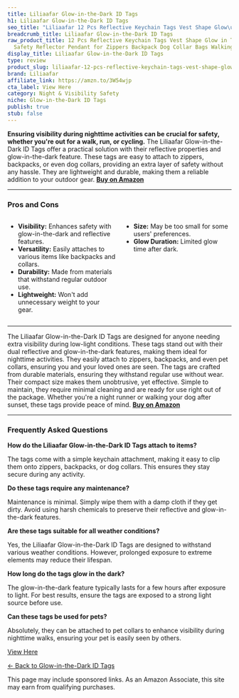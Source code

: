 ```yaml
---
title: Liliaafar Glow-in-the-Dark ID Tags
h1: Liliaafar Glow-in-the-Dark ID Tags
seo_title: "Liliaafar 12 Pcs Reflective Keychain Tags Vest Shape Glow\u2026"
breadcrumb_title: Liliaafar Glow-in-the-Dark ID Tags
raw_product_title: 12 Pcs Reflective Keychain Tags Vest Shape Glow in The Dark Keychain
  Safety Reflector Pendant for Zippers Backpack Dog Collar Bags Walking Running Cycling
display_title: Liliaafar Glow-in-the-Dark ID Tags
type: review
product_slug: liliaafar-12-pcs-reflective-keychain-tags-vest-shape-glow-in-the-dark-k-2ce1403c
brand: Liliaafar
affiliate_link: https://amzn.to/3W54wjp
cta_label: View Here
category: Night & Visibility Safety
niche: Glow-in-the-Dark ID Tags
publish: true
stub: false
---
```


<div id="intro" class="full-width">
  <p><strong>Ensuring visibility during nighttime activities can be crucial for safety, whether you're out for a walk, run, or cycling.</strong> The Liliaafar Glow-in-the-Dark ID Tags offer a practical solution with their reflective properties and glow-in-the-dark feature. These tags are easy to attach to zippers, backpacks, or even dog collars, providing an extra layer of safety without any hassle. They are lightweight and durable, making them a reliable addition to your outdoor gear. <a href="https://amzn.to/3W54wjp" rel="nofollow sponsored noopener" target="_blank"><strong>Buy on Amazon</strong></a></p>
</div>

<hr />
<h3 id="pros-cons">Pros and Cons</h3>
<div class="pc-grid" style="display:grid;grid-template-columns:1fr 1fr;gap:16px;">
  <ul>
    <li><strong>Visibility:</strong> Enhances safety with glow-in-the-dark and reflective features.</li>
    <li><strong>Versatility:</strong> Easily attaches to various items like backpacks and collars.</li>
    <li><strong>Durability:</strong> Made from materials that withstand regular outdoor use.</li>
    <li><strong>Lightweight:</strong> Won't add unnecessary weight to your gear.</li>
  </ul>
  <ul>
    <li><strong>Size:</strong> May be too small for some users' preferences.</li>
    <li><strong>Glow Duration:</strong> Limited glow time after dark.</li>
  </ul>
</div>
<hr />

<div class="full-width">
  <p>The Liliaafar Glow-in-the-Dark ID Tags are designed for anyone needing extra visibility during low-light conditions. These tags stand out with their dual reflective and glow-in-the-dark features, making them ideal for nighttime activities. They easily attach to zippers, backpacks, and even pet collars, ensuring you and your loved ones are seen. The tags are crafted from durable materials, ensuring they withstand regular use without wear. Their compact size makes them unobtrusive, yet effective. Simple to maintain, they require minimal cleaning and are ready for use right out of the package. Whether you're a night runner or walking your dog after sunset, these tags provide peace of mind. <a href="https://amzn.to/3W54wjp" rel="nofollow sponsored noopener" target="_blank"><strong>Buy on Amazon</strong></a></p>
</div>

<hr />
<h3 id="faqs">Frequently Asked Questions</h3>

<p><strong>How do the Liliaafar Glow-in-the-Dark ID Tags attach to items?</strong></p>
<p>The tags come with a simple keychain attachment, making it easy to clip them onto zippers, backpacks, or dog collars. This ensures they stay secure during any activity.</p>

<p><strong>Do these tags require any maintenance?</strong></p>
<p>Maintenance is minimal. Simply wipe them with a damp cloth if they get dirty. Avoid using harsh chemicals to preserve their reflective and glow-in-the-dark features.</p>

<p><strong>Are these tags suitable for all weather conditions?</strong></p>
<p>Yes, the Liliaafar Glow-in-the-Dark ID Tags are designed to withstand various weather conditions. However, prolonged exposure to extreme elements may reduce their lifespan.</p>

<p><strong>How long do the tags glow in the dark?</strong></p>
<p>The glow-in-the-dark feature typically lasts for a few hours after exposure to light. For best results, ensure the tags are exposed to a strong light source before use.</p>

<p><strong>Can these tags be used for pets?</strong></p>
<p>Absolutely, they can be attached to pet collars to enhance visibility during nighttime walks, ensuring your pet is easily seen by others.</p>
<p><a class="btn" href="https://amzn.to/3W54wjp" target="_blank" rel="nofollow sponsored noopener">View Here</a></p>
<p><a href="/roundups/night-visibility-safety/glow-in-the-dark-id-tags/">← Back to Glow-in-the-Dark ID Tags</a></p>
<aside class="disclosure">This page may include sponsored links. As an Amazon Associate, this site may earn from qualifying purchases.</aside>
